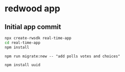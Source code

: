 # redwood app

## Initial app commit

```bash
npx create-rwsdk real-time-app
cd real-time-app 
npm install
```

```
npm run migrate:new -- "add polls votes and choices"   
```


```
npm install uuid
```